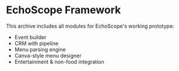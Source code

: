 # EchoScope Framework

This archive includes all modules for EchoScope's working prototype:
- Event builder
- CRM with pipeline
- Menu parsing engine
- Canva-style menu designer
- Entertainment & non-food integration
